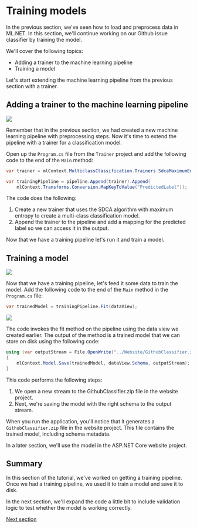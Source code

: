 # Training models

In the previous section, we've seen how to load and preprocess data in ML.NET.
In this section, we'll continue working on our Github issue classifier by
training the model.

We'll cover the following topics:

* Adding a trainer to the machine learning pipeline
* Training a model

Let's start extending the machine learning pipeline from the previous
section with a trainer.

## Adding a trainer to the machine learning pipeline

[![](http://img.youtube.com/vi/ehD6USfkZlY/0.jpg)](http://www.youtube.com/watch?v=ehD6USfkZlY "Add trainer to pipeline")

Remember that in the previous section, we had created a new machine learning
pipeline with preprocessing steps. Now it's time to extend the pipeline with a
trainer for a classification model.

Open up the `Program.cs` file from the `Trainer` project and add the following
code to the end of the `Main` method:

``` csharp
var trainer = mlContext.MulticlassClassification.Trainers.SdcaMaximumEntropy("Label", "Features");

var trainingPipeline = pipeline.Append(trainer).Append(
    mlContext.Transforms.Conversion.MapKeyToValue("PredictedLabel"));
```

The code does the following:

1. Create a new trainer that uses the SDCA algorithm with maximum entropy to
   create a multi-class classification model.
2. Append the trainer to the pipeline and add a mapping for the predicted label
   so we can access it in the output.

Now that we have a training pipeline let's run it and train a model.

## Training a model

[![](http://img.youtube.com/vi/qXtGWdBRnLE/0.jpg)](http://www.youtube.com/watch?v=qXtGWdBRnLE "Training a model")

Now that we have a training pipeline, let's feed it some data to train the
model. Add the following code to the end of the `Main` method in the
`Program.cs` file:

``` csharp
var trainedModel = trainingPipeline.Fit(dataView);
```

[![](http://img.youtube.com/vi/nRa9hkIJh_I/0.jpg)](http://www.youtube.com/watch?v=nRa9hkIJh_I "Saving the model")

The code invokes the fit method on the pipeline using the data view we created earlier.
The output of the method is a trained model that we can store on disk using the following code:

``` csharp
using (var outputStream = File.OpenWrite("../Website/GithubClassifier.zip"))
{
    mlContext.Model.Save(trainedModel, dataView.Schema, outputStream);
}
```

This code performs the following steps:

1. We open a new stream to the GithubClassifier.zip file in the website project.
2. Next, we're saving the model with the right schema to the output stream.

When you run the application, you'll notice that it generates a
`GithubClassifier.zip` file in the website project. This file contains the
trained model, including schema metadata.

In a later section, we'll use the model in the ASP.NET Core website project.

## Summary
In this section of the tutorial, we've worked on getting a training pipeline.
Once we had a training pipeline, we used it to train a model and save it to
disk.

In the next section, we'll expand the code a little bit to include validation
logic to test whether the model is working correctly.

[Next section](testing-models/README.md)